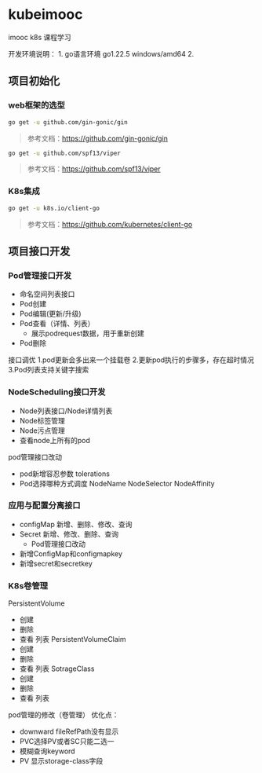 # kubeimooc

imooc k8s 课程学习

开发环境说明：
    1. go语言环境 go1.22.5 windows/amd64
    2. 

## 项目初始化

### web框架的选型
```bash
go get -u github.com/gin-gonic/gin
```
>参考文档：https://github.com/gin-gonic/gin

```bash
go get -u github.com/spf13/viper
```
>参考文档：https://github.com/spf13/viper

### K8s集成
```bash
go get -u k8s.io/client-go
```
>参考文档：https://github.com/kubernetes/client-go
## 项目接口开发
### Pod管理接口开发
- 命名空间列表接口 
- Pod创建
- Pod编辑(更新/升级)
- Pod查看（详情、列表）
  - 展示podrequest数据，用于重新创建
- Pod删除

接口调优
1.pod更新会多出来一个挂载卷
2.更新pod执行的步骤多，存在超时情况
3.Pod列表支持关键字搜索

### NodeScheduling接口开发
- Node列表接口/Node详情列表
- Node标签管理
- Node污点管理
- 查看node上所有的pod

pod管理接口改动
- pod新增容忍参数 tolerations
- Pod选择哪种方式调度 NodeName NodeSelector NodeAffinity

### 应用与配置分离接口
- configMap 新增、删除、修改、查询
- Secret 新增、修改、删除、查询
  - Pod管理接口改动
- 新增ConfigMap和configmapkey
- 新增secret和secretkey
###

### K8s卷管理
PersistentVolume
- 创建
- 删除
- 查看  列表
PersistentVolumeClaim
- 创建
- 删除
- 查看  列表
SotrageClass
- 创建
- 删除
- 查看  列表

pod管理的修改（卷管理）
优化点：
- downward fileRefPath没有显示
- PVC选择PV或者SC只能二选一
- 模糊查询keyword
- PV 显示storage-class字段